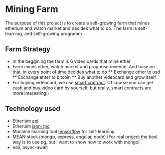 # Mining Farm

The purpose of this project is to create a self-growing farm that mines etherium and watch market and decides what to do.
The farm is self-learning, and self-growing programm

## Farm Strategy

* In the beggining the farm is 6 video cards that mine ether
* Farm mines ether, watch market and prognose revenue. And base on that, in every point of time decides what to do
** Exchange ether to usd
** Exchange ehter to bitcoin
** Buy another videocard and grow itself
* For buying videocard, we use [smart contract](https://www.ethereum.org/greeter).
Of course you can get cash and buy video card by yourself, but really, smart contracts are more interesting:)



## Technology used

* Etherium [api](https://github.com/ethereum/wiki/wiki/JavaScript-API)
* Etheruim [json-rpc](https://github.com/ethereum/wiki/wiki/JSON-RPC)
* Machine learning tool [tensorflow](https://www.tensorflow.org/) for self-learning
* MEAN stack (mongo, express, angular, node) (For real project the best way is to use pg, but i want to show how to work with mongo)
* es6, async-await